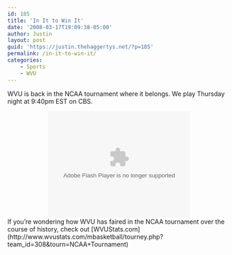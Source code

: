 ```yaml
---
id: 185
title: 'In It to Win It'
date: '2008-03-17T19:09:38-05:00'
author: Justin
layout: post
guid: 'https://justin.thehaggertys.net/?p=185'
permalink: /in-it-to-win-it/
categories:
    - Sports
    - WVU
---
```


WVU is back in the NCAA tournament where it belongs. We play Thursday night at 9:40pm EST on CBS.

<center>  
<embed allowfullscreen="true" height="240" pluginspage="http://www.macromedia.com/go/getflashplayer" quality="high" src="https://justin.thehaggertys.net:8080/scrubber.swf?file=https://justin.thehaggertys.net:8080/ncaa08.flv" type="application/x-shockwave-flash" width="320"></embed>  
</center> If you’re wondering how WVU has faired in the NCAA tournament over the course of history, check out [WVUStats.com](http://www.wvustats.com/mbasketball/tourney.php?team_id=308&tourn=NCAA+Tournament)